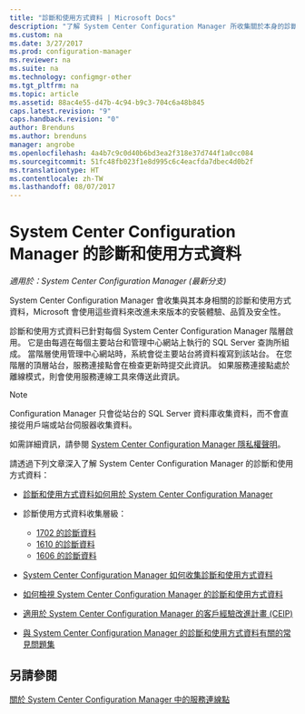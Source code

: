 ```yaml
---
title: "診斷和使用方式資料 | Microsoft Docs"
description: "了解 System Center Configuration Manager 所收集關於本身的診斷及使用方式資料。"
ms.custom: na
ms.date: 3/27/2017
ms.prod: configuration-manager
ms.reviewer: na
ms.suite: na
ms.technology: configmgr-other
ms.tgt_pltfrm: na
ms.topic: article
ms.assetid: 88ac4e55-d47b-4c94-b9c3-704c6a48b845
caps.latest.revision: "9"
caps.handback.revision: "0"
author: Brenduns
ms.author: brenduns
manager: angrobe
ms.openlocfilehash: 4a4b7c9c0d40b6bd3ea2f318e37d744f1a0cc084
ms.sourcegitcommit: 51fc48fb023f1e8d995c6c4eacfda7dbec4d0b2f
ms.translationtype: HT
ms.contentlocale: zh-TW
ms.lasthandoff: 08/07/2017
---
```

# <a name="diagnostics-and-usage-data-for-system-center-configuration-manager"></a>System Center Configuration Manager 的診斷和使用方式資料

*適用於：System Center Configuration Manager (最新分支)*

System Center Configuration Manager 會收集與其本身相關的診斷和使用方式資料，Microsoft 會使用這些資料來改進未來版本的安裝體驗、品質及安全性。  

 診斷和使用方式資料已針對每個 System Center Configuration Manager 階層啟用。 它是由每週在每個主要站台和管理中心網站上執行的 SQL Server 查詢所組成。 當階層使用管理中心網站時，系統會從主要站台將資料複寫到該站台。 在您階層的頂層站台，服務連接點會在檢查更新時提交此資訊。 如果服務連接點處於離線模式，則會使用服務連線工具來傳送此資訊。  

> [!NOTE]  
>  Configuration Manager 只會從站台的 SQL Server 資料庫收集資料，而不會直接從用戶端或站台伺服器收集資料。  

 如需詳細資訊，請參閱 [System Center Configuration Manager 隱私權聲明](http://go.microsoft.com/fwlink/?LinkID=626527)。  

 請透過下列文章深入了解 System Center Configuration Manager 的診斷和使用方式資料：  

-   [診斷和使用方式資料如何用於 System Center Configuration Manager](../../../core/plan-design/diagnostics/how-diagnostics-and-usage-data-is-used.md)  

-   診斷使用方式資料收集層級：
    - [1702 的診斷資料](/sccm/core/plan-design/diagnostics/levels-of-diagnostic-usage-data-collection-1702)      
    - [1610 的診斷資料](/sccm/core/plan-design/diagnostics/levels-of-diagnostic-usage-data-collection-1610)  
    - [1606 的診斷資料](/sccm/core/plan-design/diagnostics/levels-of-diagnostic-usage-data-collection-1606)    

<!--
    - [Diagnostic data for 1602](/sccm/core/plan-design/diagnostics/levels-of-diagnostic-usage-data-collection-1602)
    - [Diagnostic data for  1511](/sccm/core/plan-design/diagnostics/levels-of-diagnostic-usage-data-collection-1511)
-->

-   [System Center Configuration Manager 如何收集診斷和使用方式資料](../../../core/plan-design/diagnostics/how-diagnostics-and-usage-data-is-collected.md)  

-   [如何檢視 System Center Configuration Manager 的診斷和使用方式資料](../../../core/plan-design/diagnostics/view-diagnostics-and-usage-data.md)  

-   [適用於 System Center Configuration Manager 的客戶經驗改進計畫 (CEIP)](../../../core/plan-design/diagnostics/customer-experience-improvement-program-ceip.md)  

-   [與 System Center Configuration Manager 的診斷和使用方式資料有關的常見問題集](../../../core/understand/frequently-asked-questions-about-diagnostics-and-usage-data.md)  

## <a name="see-also"></a>另請參閱  
 [關於 System Center Configuration Manager 中的服務連線點](../../../core/servers/deploy/configure/about-the-service-connection-point.md)
